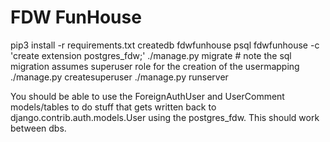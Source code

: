 # FDW FunHouse

pip3 install -r requirements.txt
createdb fdwfunhouse
psql fdwfunhouse -c 'create extension postgres_fdw;'
./manage.py migrate # note the sql migration assumes superuser role for the creation of the usermapping
./manage.py createsuperuser
./manage.py runserver

You should be able to use the ForeignAuthUser and UserComment models/tables to do stuff that gets written back to django.contrib.auth.models.User using the postgres_fdw. This should work between dbs.
